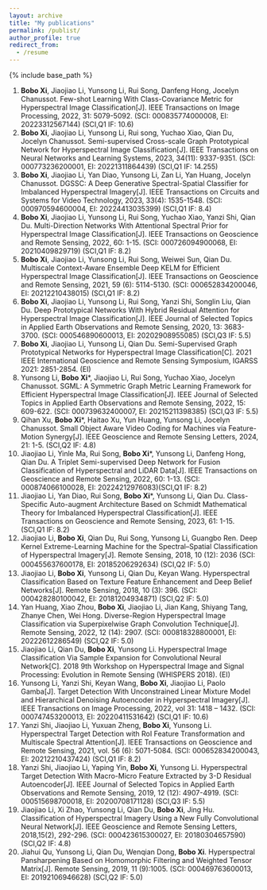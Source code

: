 ```yaml
---
layout: archive
title: "My publications"
permalink: /publist/
author_profile: true
redirect_from:
  - /resume
---
```


{% include base_path %}

1. **Bobo Xi**, Jiaojiao Li, Yunsong Li, Rui Song, Danfeng Hong, Jocelyn Chanussot. Few-shot Learning With Class-Covariance Metric for Hyperspectral Image Classification[J]. IEEE Transactions on Image Processing, 2022, 31: 5079-5092. (SCI: 000835774000008, EI: 20223312567144) (SCI,Q1 IF: 10.6)
2. **Bobo Xi**, Jiaojiao Li, Yunsong Li, Rui song, Yuchao Xiao, Qian Du, Jocelyn Chanussot. Semi-supervised Cross-scale Graph Prototypical Network for Hyperspectral Image Classification[J]. IEEE Transactions on Neural Networks and Learning Systems, 2023, 34(11): 9337-9351. (SCI: 000773236200001, EI: 20221311864439) (SCI,Q1 IF: 14.255)
3. **Bobo Xi**, Jiaojiao Li, Yan Diao, Yunsong Li, Zan Li, Yan Huang, Jocelyn Chanussot. DGSSC: A Deep Generative Spectral-Spatial Classifier for Imbalanced Hyperspectral Imagery[J]. IEEE Transactions on Circuits and Systems for Video Technology, 2023, 33(4): 1535-1548. (SCI: 000970594600004, EI: 20224413035399) (SCI,Q1  IF: 8.4)
4. **Bobo Xi**, Jiaojiao Li, Yunsong Li, Rui Song, Yuchao Xiao, Yanzi Shi, Qian Du. Multi-Direction Networks With Attentional Spectral Prior for Hyperspectral Image Classification[J]. IEEE Transactions on Geoscience and Remote Sensing, 2022, 60: 1-15. (SCI: 000726094900068, EI: 20210409829719) (SCI,Q1  IF: 8.2)
5. **Bobo Xi**, Jiaojiao Li, Yunsong Li, Rui Song, Weiwei Sun, Qian Du. Multiscale Context-Aware Ensemble Deep KELM for Efficient Hyperspectral Image Classification[J]. IEEE Transactions on Geoscience and Remote Sensing, 2021, 59 (6): 5114-5130. (SCI: 000652834200046, EI: 20212210438015) (SCI,Q1  IF: 8.2)
6. **Bobo Xi**, Jiaojiao Li, Yunsong Li, Rui Song, Yanzi Shi, Songlin Liu, Qian Du. Deep Prototypical Networks With Hybrid Residual Attention for Hyperspectral Image Classification[J]. IEEE Journal of Selected Topics in Applied Earth Observations and Remote Sensing, 2020, 13: 3683-3700. (SCI: 000546890600013, EI: 20202908955085) (SCI,Q3  IF: 5.5)
7. **Bobo Xi**, Jiaojiao Li, Yunsong Li, Qian Du. Semi-Supervised Graph Prototypical Networks for Hyperspectral Image Classification[C]. 2021 IEEE International Geoscience and Remote Sensing Symposium, IGARSS 2021: 2851-2854. (EI)
8. Yunsong Li, **Bobo Xi***, Jiaojiao Li, Rui Song, Yuchao Xiao, Jocelyn Chanussot. SGML: A Symmetric Graph Metric Learning Framework for Efficient Hyperspectral Image Classification[J]. IEEE Journal of Selected Topics in Applied Earth Observations and Remote Sensing, 2022, 15: 609-622. (SCI: 000739632400007, EI: 20215211398385) (SCI,Q3  IF: 5.5)
9. Qihan Xu, **Bobo Xi***, Haitao Xu, Yun Huang, Yunsong Li, Jocelyn Chanussot. Small Object Aware Video Coding for Machines via Feature-Motion Synergy[J]. IEEE Geoscience and Remote Sensing Letters, 2024, 21: 1-5. (SCI,Q2 IF: 4.8) 
10. Jiaojiao Li, Yinle Ma, Rui Song, **Bobo Xi***, Yunsong Li, Danfeng Hong, Qian Du. A Triplet Semi-supervised Deep Network for Fusion Classification of Hyperspectral and LiDAR Data[J]. IEEE Transactions on Geoscience and Remote Sensing, 2022, 60: 1-13. (SCI: 000874066100028, EI: 20224212976083)(SCI,Q1 IF: 8.2)
11. Jiaojiao Li, Yan Diao, Rui Song, **Bobo Xi***, Yunsong Li, Qian Du. Class-Specific Auto-augment Architecture Based on Schmidt Mathematical Theory for Imbalanced Hyperspectral Classification[J]. IEEE Transactions on Geoscience and Remote Sensing, 2023, 61: 1-15. (SCI,Q1 IF: 8.2)
12. Jiaojiao Li, **Bobo Xi**, Qian Du, Rui Song, Yunsong Li, Guangbo Ren. Deep Kernel Extreme-Learning Machine for the Spectral–Spatial Classification of Hyperspectral Imagery[J]. Remote Sensing, 2018, 10 (12): 2036 (SCI: 000455637600178, EI: 20185206292634) (SCI,Q2 IF: 5.0）
13. Jiaojiao Li, **Bobo Xi**, Yunsong Li, Qian Du, Keyan Wang. Hyperspectral Classification Based on Texture Feature Enhancement and Deep Belief Networks[J]. Remote Sensing, 2018, 10 (3): 396. (SCI: 000428280100042, EI: 20181204934871) (SCI,Q2 IF: 5.0)
14. Yan Huang, Xiao Zhou, **Bobo Xi**, Jiaojiao Li, Jian Kang, Shiyang Tang, Zhanye Chen, Wei Hong. Diverse-Region Hyperspectral Image Classification via Superpixelwise Graph Convolution Technique[J]. Remote Sensing, 2022, 12 (14): 2907. (SCI: 000818328800001, EI: 20222612286549) (SCI,Q2 IF: 5.0)
15. Jiaojiao Li, Qian Du, **Bobo Xi**, Yunsong Li. Hyperspectral Image Classification Via Sample Expansion for Convolutional Neural Network[C]. 2018 9th Workshop on Hyperspectral Image and Signal Processing: Evolution in Remote Sensing (WHISPERS 2018). (EI)
16. Yunsong Li, Yanzi Shi, Keyan Wang, **Bobo Xi**, Jiaojiao Li, Paolo Gamba[J]. Target Detection With Unconstrained Linear Mixture Model and Hierarchical Denoising Autoencoder in Hyperspectral Imagery[J]. IEEE Transactions on Image Processing, 2022, vol 31: 1418 – 1432.  (SCI: 000747453200013, EI: 20220411531642) (SCI,Q1 IF: 10.6)
17. Yanzi Shi, Jiaojiao Li, Yuxuan Zheng, **Bobo Xi**, Yunsong Li. Hyperspectral Target Detection with RoI Feature Transformation and Multiscale Spectral Attention[J]. IEEE Transactions on Geoscience and Remote Sensing, 2021, vol. 56 (6): 5071-5084. (SCI: 000652834200043, EI: 20212210437424) (SCI,Q1  IF: 8.2)
18. Yanzi Shi, Jiaojiao Li, Yaping Yin, **Bobo Xi**, Yunsong Li. Hyperspectral Target Detection With Macro-Micro Feature Extracted by 3-D Residual Autoencoder[J]. IEEE Journal of Selected Topics in Applied Earth Observations and Remote Sensing, 2019, 12 (12): 4907-4919. (SCI: 000515698700018, EI: 20200708171128) (SCI,Q3  IF: 5.5)
19. Jiaojiao Li, Xi Zhao, Yunsong Li, Qian Du, **Bobo Xi**, Jing Hu. Classification of Hyperspectral Imagery Using a New Fully Convolutional Neural Network[J]. IEEE Geoscience and Remote Sensing Letters, 2018,15(2), 292-296. (SCI: 000423615300027, EI: 20180304657590) (SCI,Q2 IF: 4.8)
20. Jiahui Qu, Yunsong Li, Qian Du, Wenqian Dong, **Bobo Xi**. Hyperspectral Pansharpening Based on Homomorphic Filtering and Weighted Tensor Matrix[J]. Remote Sensing, 2019, 11 (9):1005. (SCI: 000469763600013, EI: 20192106946628) (SCI,Q2 IF: 5.0)